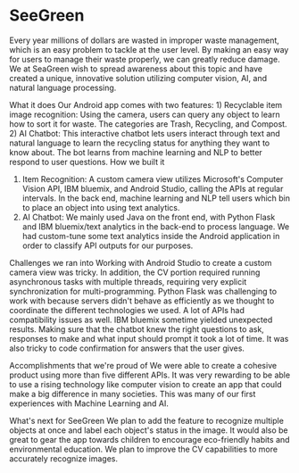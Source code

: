 # SeeGreen

Every year millions of dollars are wasted in improper waste management, which is an easy problem to tackle at the user level. By making an easy way for users to manage their waste properly, we can greatly reduce damage. We at SeaGreen wish to spread awareness about this topic and have created a unique, innovative solution utilizing computer vision, AI, and natural language processing.

What it does
Our Android app comes with two features: 1) Recyclable item image recognition: Using the camera, users can query any object to learn how to sort it for waste. The categories are Trash, Recycling, and Compost.
2) AI Chatbot: This interactive chatbot lets users interact through text and natural language to learn the recycling status for anything they want to know about. The bot learns from machine learning and NLP to better respond to user questions.
How we built it
1) Item Recognition: A custom camera view utilizes Microsoft's Computer Vision API, IBM bluemix, and Android Studio, calling the APIs at regular intervals. In the back end, machine learning and NLP tell users which bin to place an object into using text analytics.
2) AI Chatbot: We mainly used Java on the front end, with Python Flask and IBM bluemix/text analytics in the back-end to process language. We had custom-tune some text analytics inside the Android application in order to classify API outputs for our purposes.

Challenges we ran into
Working with Android Studio to create a custom camera view was tricky. In addition, the CV portion required running asynchronous tasks with multiple threads, requiring very explicit synchronization for multi-programming. Python Flask was challenging to work with because servers didn't behave as efficiently as we thought to coordinate the different technologies we used. A lot of APIs had compatibility issues as well. IBM bluemix sometime yielded unexpected results.
Making sure that the chatbot knew the right questions to ask, responses to make and what input should prompt it took a lot of time. It was also tricky to code confirmation for answers that the user gives.

Accomplishments that we're proud of
We were able to create a cohesive product using more than five different APIs. It was very rewarding to be able to use a rising technology like computer vision to create an app that could make a big difference in many societies. This was many of our first experiences with Machine Learning and AI.

What's next for SeeGreen
We plan to add the feature to recognize multiple objects at once and label each object's status in the image. 
It would also be great to gear the app towards children to encourage eco-friendly habits and environmental education.
We plan to improve the CV capabilities to more accurately recognize images. 
